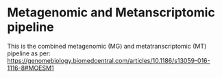 # Metagenomic and Metanscriptomic  pipeline

This is the combined metagenomic (MG) and metatranscriptomic (MT) pipeline as per:
https://genomebiology.biomedcentral.com/articles/10.1186/s13059-016-1116-8#MOESM1

